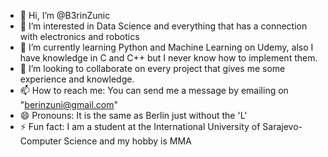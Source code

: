 - 👋 Hi, I’m @B3rinZunic
- 👀 I’m interested in Data Science and everything that has a connection with electronics and robotics
- 🌱 I’m currently learning Python and Machine Learning on Udemy, also I have knowledge in C and C++ but I never know how to implement them.
- 💞️ I’m looking to collaborate on every project that gives me some experience and knowledge. 
- 📫 How to reach me: You can send me a message by emailing on "berinzuni@gmail.com"
- 😄 Pronouns: It is the same as Berlin just without the 'L'
- ⚡ Fun fact: I am a student at the International University of Sarajevo-Computer Science and my hobby is MMA 

<!---
B3rinZunic/B3rinZunic is a ✨ special ✨ repository because its `README.md` (this file) appears on your GitHub profile.
You can click the Preview link to take a look at your changes.
--->

